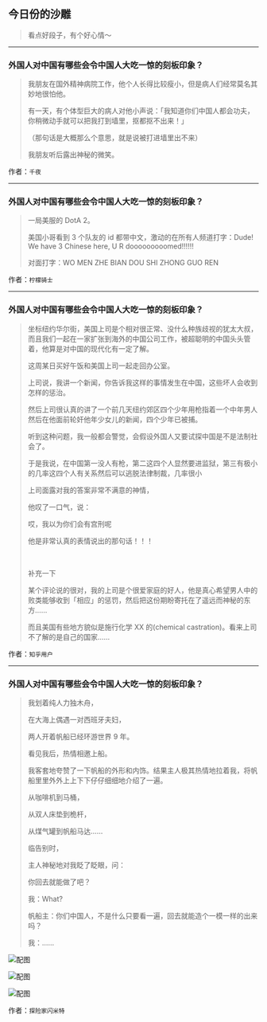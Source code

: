 ## 今日份的沙雕

> 看点好段子，有个好心情～


 
---

### 外国人对中国有哪些会令中国人大吃一惊的刻板印象？

> 我朋友在国外精神病院工作，他个人长得比较瘦小，但是病人们经常莫名其妙地很怕他。
> 
> 有一天，有个体型巨大的病人对他小声说：「我知道你们中国人都会功夫，你稍微动手就可以把我打到墙里，抠都抠不出来！」
> 
> （那句话是大概那么个意思，就是说被打进墙里出不来）
> 
> 我朋友听后露出神秘的微笑。


作者：`千夜`

---

### 外国人对中国有哪些会令中国人大吃一惊的刻板印象？

> 一局美服的 DotA 2。
> 
> 美国小哥看到 3 个队友的 id 都带中文，激动的在所有人频道打字：Dude! We have 3 Chinese here, U R dooooooooomed!!!!!!
> 
> 对面打字：WO MEN ZHE BIAN DOU SHI ZHONG GUO REN


作者：`柠檬骑士`

---

### 外国人对中国有哪些会令中国人大吃一惊的刻板印象？

> 坐标纽约华尔街，美国上司是个相对很正常、没什么种族歧视的犹太大叔，而且我们一起在一家扩张到海外的中国公司工作，被超聪明的中国头头管着，他算是对中国的现代化有一定了解。
> 
> 这周某日买好午饭和美国上司一起走回办公室。
> 
> 上司说，我讲一个新闻，你告诉我这样的事情发生在中国，这些坏人会收到怎样的惩治。
> 
> 然后上司很认真的讲了一个前几天纽约郊区四个少年用枪指着一个中年男人然后在他面前轮奸他年少女儿的新闻，四个少年已被捕。
> 
> 听到这种问题，我一般都会警觉，会假设外国人又要试探中国是不是法制社会了。
> 
> 于是我说，在中国第一没人有枪，第二这四个人显然要进监狱，第三有极小的几率这四个人有关系然后可以逃脱法律制裁，几率很小
> 
> 上司面露对我的答案非常不满意的神情，
> 
> 他叹了一口气，说：
> 
> 哎，我以为你们会有宫刑呢
> 
> 他是非常认真的表情说出的那句话！！！
> 
>  
> 
> 补充一下
> 
> 某个评论说的很对，我的上司是个很爱家庭的好人，他是真心希望男人中的败类能够收到「相应」的惩罚，然后把这份期盼寄托在了遥远而神秘的东方……
> 
> 而且美国有些地方貌似是施行化学 XX 的(chemical castration)。看来上司不了解的是自己的国家……


作者：`知乎用户`

---

### 外国人对中国有哪些会令中国人大吃一惊的刻板印象？

> 我划着纯人力独木舟，
> 
> 在大海上偶遇一对西班牙夫妇，
> 
> 两人开着帆船已经环游世界 9 年。
> 
> 看见我后，热情相邀上船。
> 
> 我客套地夸赞了一下帆船的外形和内饰。结果主人极其热情地拉着我，将帆船里里外外上上下下仔仔细细地介绍了一遍。
> 
> 从咖啡机到马桶，
> 
> 从双人床垫到桅杆，
> 
> 从煤气罐到帆船马达……
> 
> 临告别时，
> 
> 主人神秘地对我眨了眨眼，问：
> 
> 你回去就能做了吧？
> 
> 我：What?
> 
> 帆船主：你们中国人，不是什么只要看一遍，回去就能造个一模一样的出来吗？
> 
> 我：……



![配图](http://pic4.zhimg.com/70/58140e97359e855346b5c0854902155b_b.jpg)



![配图](http://pic4.zhimg.com/70/1aaecc97b8834fee2de78f844729f663_b.jpg)



![配图](http://pic2.zhimg.com/70/156c6e013a69879314af64237d1493dd_b.jpg)


作者：`探险家闪米特`